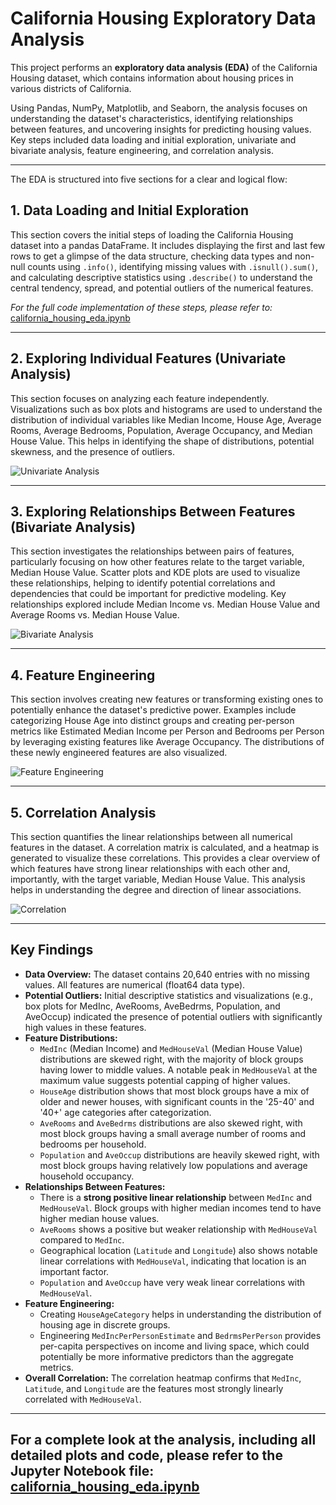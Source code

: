 # California Housing Exploratory Data Analysis

This project performs an **exploratory data analysis (EDA)** of the California Housing dataset, which contains information about housing prices in various districts of California.

Using Pandas, NumPy, Matplotlib, and Seaborn, the analysis focuses on understanding the dataset's characteristics, identifying relationships between features, and uncovering insights for predicting housing values. Key steps included data loading and initial exploration, univariate and bivariate analysis, feature engineering, and correlation analysis.

---

The EDA is structured into five sections for a clear and logical flow:

## 1. Data Loading and Initial Exploration
This section covers the initial steps of loading the California Housing dataset into a pandas DataFrame. It includes displaying the first and last few rows to get a glimpse of the data structure, checking data types and non-null counts using `.info()`, identifying missing values with `.isnull().sum()`, and calculating descriptive statistics using `.describe()` to understand the central tendency, spread, and potential outliers of the numerical features.

*For the full code implementation of these steps, please refer to:* [california\_housing\_eda.ipynb](https://github.com/larisanti/california-housing-eda/blob/main/california_housing_eda.ipynb)

---

## 2. Exploring Individual Features (Univariate Analysis)
This section focuses on analyzing each feature independently. Visualizations such as box plots and histograms are used to understand the distribution of individual variables like Median Income, House Age, Average Rooms, Average Bedrooms, Population, Average Occupancy, and Median House Value. This helps in identifying the shape of distributions, potential skewness, and the presence of outliers.

![Univariate Analysis](https://github.com/larisanti/california-housing-eda/blob/main/images/images%20for%20README.md/1-univariate.jpg)

---

## 3. Exploring Relationships Between Features (Bivariate Analysis)
This section investigates the relationships between pairs of features, particularly focusing on how other features relate to the target variable, Median House Value. Scatter plots and KDE plots are used to visualize these relationships, helping to identify potential correlations and dependencies that could be important for predictive modeling. Key relationships explored include Median Income vs. Median House Value and Average Rooms vs. Median House Value.

![Bivariate Analysis](https://github.com/larisanti/california-housing-eda/blob/main/images/images%20for%20README.md/2-bivariate.jpg)

---


## 4. Feature Engineering
This section involves creating new features or transforming existing ones to potentially enhance the dataset's predictive power. Examples include categorizing House Age into distinct groups and creating per-person metrics like Estimated Median Income per Person and Bedrooms per Person by leveraging existing features like Average Occupancy. The distributions of these newly engineered features are also visualized.

![Feature Engineering](https://github.com/larisanti/california-housing-eda/blob/main/images/images%20for%20README.md/3-features.jpg)

---

## 5. Correlation Analysis
This section quantifies the linear relationships between all numerical features in the dataset. A correlation matrix is calculated, and a heatmap is generated to visualize these correlations. This provides a clear overview of which features have strong linear relationships with each other and, importantly, with the target variable, Median House Value. This analysis helps in understanding the degree and direction of linear associations.

![Correlation](https://github.com/larisanti/california-housing-eda/blob/main/images/images%20for%20README.md/4-correlation.jpg)

---

## Key Findings

*   **Data Overview:** The dataset contains 20,640 entries with no missing values. All features are numerical (float64 data type).
*   **Potential Outliers:** Initial descriptive statistics and visualizations (e.g., box plots for MedInc, AveRooms, AveBedrms, Population, and AveOccup) indicated the presence of potential outliers with significantly high values in these features.
*   **Feature Distributions:**
    *   `MedInc` (Median Income) and `MedHouseVal` (Median House Value) distributions are skewed right, with the majority of block groups having lower to middle values. A notable peak in `MedHouseVal` at the maximum value suggests potential capping of higher values.
    *   `HouseAge` distribution shows that most block groups have a mix of older and newer houses, with significant counts in the '25-40' and '40+' age categories after categorization.
    *   `AveRooms` and `AveBedrms` distributions are also skewed right, with most block groups having a small average number of rooms and bedrooms per household.
    *   `Population` and `AveOccup` distributions are heavily skewed right, with most block groups having relatively low populations and average household occupancy.
*   **Relationships Between Features:**
    *   There is a **strong positive linear relationship** between `MedInc` and `MedHouseVal`. Block groups with higher median incomes tend to have higher median house values.
    *   `AveRooms` shows a positive but weaker relationship with `MedHouseVal` compared to `MedInc`.
    *   Geographical location (`Latitude` and `Longitude`) also shows notable linear correlations with `MedHouseVal`, indicating that location is an important factor.
    *   `Population` and `AveOccup` have very weak linear correlations with `MedHouseVal`.
*   **Feature Engineering:**
    *   Creating `HouseAgeCategory` helps in understanding the distribution of housing age in discrete groups.
    *   Engineering `MedIncPerPersonEstimate` and `BedrmsPerPerson` provides per-capita perspectives on income and living space, which could potentially be more informative predictors than the aggregate metrics.
*   **Overall Correlation:** The correlation heatmap confirms that `MedInc`, `Latitude`, and `Longitude` are the features most strongly linearly correlated with `MedHouseVal`.

---
For a complete look at the analysis, including all detailed plots and code, please refer to the Jupyter Notebook file: [california\_housing\_eda.ipynb](https://github.com/larisanti/california-housing-eda/blob/main/california_housing_eda.ipynb)
---
